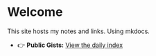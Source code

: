 # Welcome

This site hosts my notes and links. Using mkdocs.

- 👉 **Public Gists:** [View the daily index](/public-gists-from-Rich-Lewis/)